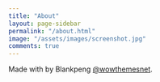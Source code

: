 ```yaml
---
title: "About"
layout: page-sidebar
permalink: "/about.html"
image: "/assets/images/screenshot.jpg"
comments: true
---
```

Made with <i class="fa fa-heart text-danger"></i> by Blankpeng [@wowthemesnet](https://www.wowthemes.net/category/free-themes-templates/).
